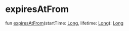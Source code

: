 # expiresAtFrom


fun [expiresAtFrom](expires-at-from.md)(startTime: [Long](https://kotlinlang.org/api/latest/jvm/stdlib/kotlin/-long/index.html), lifetime: [Long](https://kotlinlang.org/api/latest/jvm/stdlib/kotlin/-long/index.html)): [Long](https://kotlinlang.org/api/latest/jvm/stdlib/kotlin/-long/index.html)

